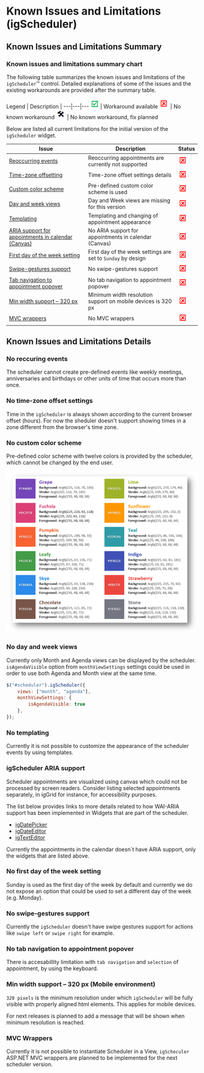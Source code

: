 <!--
|metadata|
{
    "fileName": "igscheduler-known-limitations",
    "controlName": "igScheduler",
    "tags": ["Known Issues","Tips and Tricks"]
}
|metadata|
-->

# Known Issues and Limitations (igScheduler)


## Known Issues and Limitations Summary


### Known issues and limitations summary chart

The following table summarizes the known issues and limitations of the `igScheduler`™ control. Detailed explanations of some of the issues and the existing workarounds are provided after the summary table.

Legend | Description |
---|---|---
![](../../images/images/positive.png) | Workaround available
![](../../images/images/negative.png) | No known workaround
![](../../images/images/plannedFix.png) | No known workaround, fix planned

Below are listed all current limitations for the initial version of the `igScheduler` widget.

Issue | Description | Status
---|---|---
[Reoccurring events](#NoReccuringEvents) | Reoccurring appointments are currently not supported |![](../../images/images/negative.png)
[Time-zone offsetting](#NoTimeZoneOffsetting) | Time-zone offset settings details|![](../../images/images/negative.png)
[Custom color scheme](#NoCustomColorScheme) | Pre-defined custom color scheme is used |![](../../images/images/negative.png)
[Day and week views](#NoDayAndWeekViews) | Day and Week views are missing for this version |![](../../images/images/negative.png)
[Templating](#NoTemplating) | Templating and changing of appointment appearance |![](../../images/images/negative.png)
[ARIA support for appointments in calendar (Canvas)](#ARIASupport) | No ARIA support for appointments in calendar (Canvas) |![](../../images/images/negative.png)
[First day of the week setting](#FirstDayOfWeek) | First day of the week settings are set to `Sunday` by design |![](../../images/images/negative.png)
[Swipe-gestures support](#SwipeGesture) | No swipe-gestures support |![](../../images/images/negative.png)
[Tab navigation to appointment popover](#NavigationToAppointmentPopover) | No tab navigation to appointment popover |![](../../images/images/negative.png)
[Min width support – 320 px](#MinWidthSupport) | Minimum width resolution support on mobile devices is 320 px |![](../../images/images/negative.png)
[MVC wrappers ](#MVCWrappers) | No MVC wrappers  |![](../../images/images/negative.png)


## Known Issues and Limitations Details


### <a id="NoReccuringEvents"></a>No reccuring events

The scheduler cannot create pre-defined events like weekly meetings, anniversaries and birthdays or other units of time that occurs more than once.

### <a id="NoTimeZoneOffsetting"></a>No time-zone offset settings

Time in the `igScheduler` is always shown according to the current browser offset (hours). For now the sheduler doesn't support showing times in a zone different from the browser's time zone.

### <a id="NoCustomColorScheme"></a>No custom color scheme

Pre-defined color scheme with twelve colors is provided by the scheduler, which cannot be changed by the end user.

![](images/preDefinedColors.png)

### <a id="NoDayAndWeekViews"></a>No day and week views

Currently only Month and Agenda views can be displayed by the scheduler. `isAgendaVisible` option from `monthViewSettings` settings could be used in order to use both Agenda and Month view at the same time.

```js
$("#scheduler").igScheduler({
    views: ["month", "agenda"],
    monthViewSettings: {
        isAgendaVisible: true
    },
});
```

### <a id="NoTemplating"></a>No templating

Currently it is not possible to customize the appearance of the scheduler events by using templates.

### <a id="ARIASupport"></a>igScheduler ARIA support
Scheduler appointments are visualized using canvas which could not be processed by screen readers. Consider listing selected appointments separately, in igGrid for instance, for accessibility purposes.

The list below provides links to more details related to how WAI-ARIA support has been implemented in Widgets that are part of the scheduler.

- [igDatePicker](igdatepicker-accessibility-compliance.html#wai-aria)
- [igDateEditor](igdateeditor-accessibility-compliance.html#wai-aria)
- [igTextEditor](igtexteditor-accessibility-compliance.html#wai-aria)

Currently the appointments in the calendar doesn`t have ARIA support, only the widgets that are listed above.

### <a id="FirstDayOfWeek"></a>No first day of the week setting

Sunday is used as the first day of the week by default and currently we do not expose an option that could be used to set a different day of the week (e.g. Monday).

### <a id="SwipeGesture"></a>No swipe-gestures support

Currently the `igScheduler` doesn't have swipe gestures support for actions like `swipe left` or `swipe right` for example.

### <a id="NavigationToAppointmentPopover"></a>No tab navigation to appointment popover

There is accesabillity limitation with `tab navigation` and `selection` of appointment, by using the keyboard.

### <a id="MinWidthSupport"></a>Min width support – 320 px (Mobile environment)

`320 pixels` is the minimum resolution under which `igScheduler` will be fully visible with properly aligned html elements. This applies for mobile devices.

For next releases is planned to add a message that will be shown when minimum resolution is reached.

### <a id="MVCWrappers"></a>MVC Wrappers

Currently it is not possible to instantiate Scheduler in a View, `igScheculer` ASP.NET MVC wrappers are planned to be implemented for the next scheduler version.

